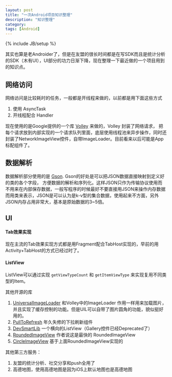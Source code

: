 ```yaml
---
layout: post
title: "一次Android项目知识整理"
description: "知识整理"
category: 
tags: [Android]
---
```

{% include JB/setup %}

其实也算是老Androider了，但是在友盟的很长时间都是在写SDK而且是统计分析的SDK（木有UI），UI部分的功力日渐下降，现在整理一下最近做的一个项目用到的知识点。

## 网络访问

网络访问是比较耗时的任务，一般都是开线程来做的，以前都是用下面这些方式

1. 使用 AsyncTask 
2. 开线程配合 Handler

现在使用的是Google提供的一个库 [Volley](http://developer.android.com/training/volley/index.html) 来做的，Volley 封装了网络请求，
把每个请求放到内部实现的一个请求队列里面，底层使用线程池来异步操作，同时还封装了NetworkImageView控件，自带ImageLoader。目前看来以后可能是App标配组件了。

## 数据解析

数据解析部分使用的是 [Gson](https://code.google.com/p/google-gson/). Gson的好处是可以把JSON数据直接映射到定义好的类的各个字段，
方便数据的解析和序列化。这样JSON只作为传输协议使用而不用来在内部保存数据，一般写程序的时候最好不要直接用JSON来操作内存数据而用类来表示，JSON是可以认为是k-v型的集合数据，使用起来不方面，另外JSON内存占用非常大，基本是原始数据的3~5倍。

## UI

#### Tab效果实现

现在主流的Tab效果实现方式都是用Fragment配合TabHost实现的，早前的用Activity+TabHost的方式已经过时了。

#### ListView

ListView可以通过实现 `getViewTypeCount` 和 `getItemViewType` 来实现复用不同类型的Item。

其他开源的库

1. [UniversalImageLoader](https://github.com/nostra13/Android-Universal-Image-Loader) 和Volley中的ImageLoader 作用一样用来加载图片，并且实现了缓存控制的功能。但是UIL可以自带了图片圆角的功能，貌似挺好用的。
2. [PullToRefresh](https://github.com/chrisbanes/Android-PullToRefresh) 年久失修的下拉刷新组件
3. [DevSmartLib](https://github.com/dinocore1/DevsmartLib-Android) 一个横向的ListView（Gallery控件已经Deprecated了）
4. [RoundedImageView](https://github.com/vinc3m1/RoundedImageView) 作者说这是最快的 RoundedImageView
5. [CircleImageView](https://github.com/hdodenhof/CircleImageView) 基于上面RoundedImageView实现的


其他第三方服务：

1. 友盟的统计分析、社交分享和push全用了
2. 高德地图，使用高德地图是因为iOS上默认地图也是高德地图


